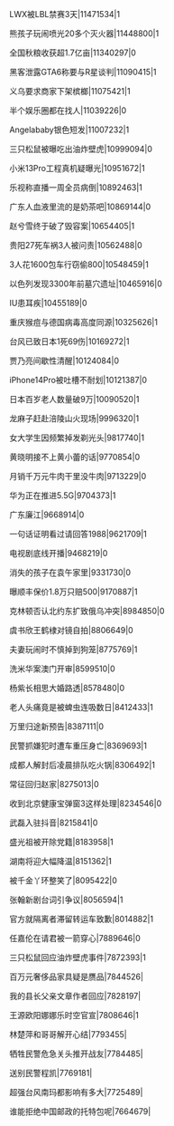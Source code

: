 LWX被LBL禁赛3天|11471534|1

熊孩子玩闹喷光20多个灭火器|11448800|1

全国秋粮收获超1.7亿亩|11340297|0

黑客泄露GTA6称要与R星谈判|11090415|1

义乌要求商家下架槟榔|11075421|1

半个娱乐圈都在找人|11039226|0

Angelababy银色短发|11007232|1

三只松鼠被曝吃出油炸壁虎|10999094|0

小米13Pro工程真机疑曝光|10951672|1

乐视称直播一周全员病倒|10892463|1

广东人血液里流的是奶茶吧|10869144|0

赵兮雪终于破了毁容案|10654405|1

贵阳27死车祸3人被问责|10562488|0

3人花1600包车行窃偷800|10548459|1

以色列发现3300年前墓穴遗址|10465916|0

IU患耳疾|10455189|0

重庆猴痘与德国病毒高度同源|10325626|1

台风已致日本1死69伤|10169272|1

贾乃亮间歇性清醒|10124084|0

iPhone14Pro被吐槽不耐划|10121387|0

日本百岁老人数量破9万|10090520|1

龙麻子赶赴涪陵山火现场|9996320|1

女大学生因频繁掉发剃光头|9817740|1

黄晓明接不上黄小蕾的话|9770854|0

月销千万元牛肉干里没牛肉|9713229|0

华为正在推进5.5G|9704373|1

广东廉江|9668914|0

一句话证明看过请回答1988|9621709|1

电视剧底线开播|9468219|0

消失的孩子在袁午家里|9331730|0

曝顺丰保价1.8万只赔500|9170887|1

克林顿否认北约东扩致俄乌冲突|8984850|0

虞书欣王鹤棣对镜自拍|8806649|0

夫妻玩闹时不慎掉到狗笼|8775769|1

洗米华案澳门开审|8599510|0

杨紫长相思大婚路透|8578480|0

老人头痛竟是被蜱虫连吸数日|8412433|1

万里归途新预告|8387111|0

民警抓嫌犯时遭车重压身亡|8369693|1

成都人解封后凌晨排队吃火锅|8306492|1

常征回归赵家|8275013|0

收到北京健康宝弹窗3这样处理|8234546|0

武磊入驻抖音|8215841|0

盛光祖被开除党籍|8183958|1

湖南将迎大幅降温|8151362|1

被千金丫环整笑了|8095422|0

张翰新剧台词引争议|8056594|1

官方就隔离者滞留转运车致歉|8014882|1

任嘉伦在请君被一箭穿心|7889646|0

三只松鼠回应油炸壁虎事件|7872393|1

百万元奢侈品家具疑是赝品|7844526|

我的县长父亲文章作者回应|7828197|

王源欧阳娜娜乐时空官宣|7808646|1

林楚萍和哥哥解开心结|7793455|

牺牲民警危急关头推开战友|7784485|

送别民警程凯|7769181|

超强台风南玛都影响有多大|7725489|

谁能拒绝中国邮政的托特包呢|7664679|

